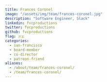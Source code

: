 ```yaml
---
title: Frances Coronel
image: "/assets/img/team/frances-coronel.jpg"
description: "Software Engineer, Slack"
linkedin: fvcproductions
twitter: fvcproductions
github: fvcproductions
flag: 🇵🇪
categories:
  - san-francisco
  - board-member
  - co-director
  - patreon-friend
aliases:
  - /about/team/frances-coronel/
  - /team/frances-coronel/
---
```


